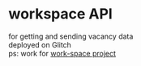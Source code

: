 # workspace API

for getting and sending vacancy data<br>
deployed on Glitch<br>
ps: work for [work-space project](https://github.com/PesukarhuTG/layout-work-space)
